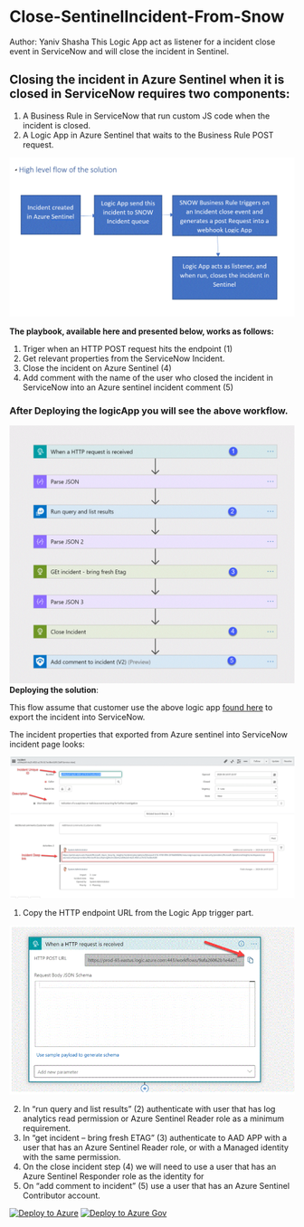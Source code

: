 #  Close-SentinelIncident-From-Snow

Author: Yaniv Shasha
This Logic App  act as listener for a incident close event in ServiceNow and will close the incident in Sentinel.

 

## Closing the incident in Azure Sentinel when it is closed in ServiceNow requires two components:
1.	A Business Rule in ServiceNow that run custom JS code when the incident is closed.
2.	A Logic App in Azure Sentinel that waits to the Business Rule POST request.<br>


 ![Picture0](./Graphics/diag.GIF)




**The playbook, available here and presented below, works as follows:**
1.	Triger when an HTTP POST request hits the endpoint (1)
2.	Get relevant properties from the ServiceNow Incident. 
3.	Close the incident on Azure Sentinel (4)
4.	Add comment with the name of the user who closed the incident in ServiceNow into an Azure sentinel incident comment (5) 

 ### After Deploying the logicApp you will see the above workflow.

 ![Picture1](./Graphics/playbook2_numbers.GIF)
**Deploying the solution**:

This flow assume that customer use the above logic app [found here](https://github.com/Azure/Azure-Sentinel/tree/master/Playbooks/Open-SNOW-Ticket) to export the incident into ServiceNow.

The incident properties that exported from Azure sentinel into ServiceNow incident page looks:

![Picture1](./Graphics/SNOW-Incident-View_visual.GIF)

1.	Copy the HTTP endpoint URL from the Logic App trigger part.

![Picture1](./Graphics/http_trigger.GIF)

2.	In “run query and list results” (2) authenticate with user that has log analytics read permission or Azure Sentinel Reader role as a minimum requirement.
3.	In “get incident – bring fresh ETAG” (3) authenticate to AAD APP with a user that has an Azure Sentinel Reader role, or with a Managed identity with the same permission.
4.	On the close incident step (4) we will need to use a user that has an Azure Sentinel Responder role as the identity for 
5.	On “add comment to incident” (5) use a user that has an Azure Sentinel Contributor account.


[![Deploy to Azure](https://aka.ms/deploytoazurebutton)](https://portal.azure.com/#create/Microsoft.Template/uri/https%3A%2F%2Fraw.githubusercontent.com%2FAzure%2FAzure-Sentinel%2Fmaster%2FPlaybooks%2FClose-SentinelIncident-fromSNOW%2Fazuredeploy.json)
[![Deploy to Azure Gov](https://aka.ms/deploytoazuregovbutton)](https://portal.azure.us/#create/Microsoft.Template/uri/https%3A%2F%2Fraw.githubusercontent.com%2FAzure%2FAzure-Sentinel%2Fmaster%2FPlaybooks%2FClose-SentinelIncident-fromSNOW%2Fazuredeploy.json)